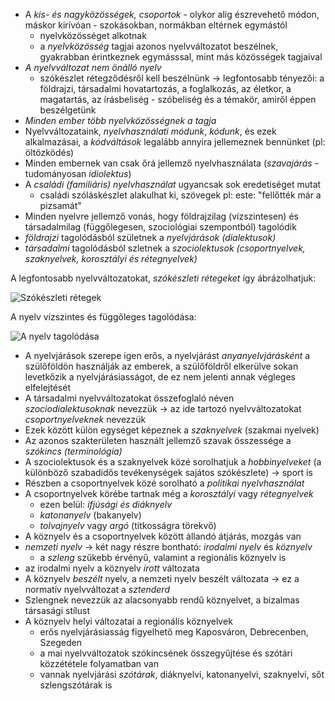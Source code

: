  - A *kis- és nagyközösségek, csoportok* - olykor alig észrevehető módon, máskor kirívóan - szokásokban, normákban eltérnek egymástól
   + nyelvközösséget alkotnak
   + a *nyelvközösség* tagjai azonos nyelvváltozatot beszélnek, gyakrabban érintkeznek egymásssal, mint más közösségek tagjaival
 - *A nyelvváltozat nem önálló nyelv*
   + szókészlet rétegződésről kell beszélnünk → legfontosabb tényezői: a földrajzi, társadalmi hovatartozás, a foglalkozás, az életkor, a magatartás, az írásbeliség - szóbeliség és a témakör, amiről éppen beszélgetünk
 - *Minden ember több nyelvközösségnek a tagja*
 - Nyelvváltozataink, *nyelvhasználati módunk*, *kódunk*, és ezek alkalmazásai, a *kódváltások* legalább annyira jellemeznek bennünket (pl: öltözködés)
 - Minden embernek van csak őrá jellemző nyelvhasználata (*szavajárás* - tudományosan *idiolektus*)
 - A *családi (familiáris) nyelvhasználat* ugyancsak sok eredetiséget mutat
   + családi szóláskészlet alakulhat ki, szövegek pl: este: "fellőtték már a pizsamát"
 - Minden nyelvre jellemző vonás, hogy földrajzilag (vízszintesen) és társadalmilag (függőlegesen, szociológiai szempontból) tagolódik
 - *földrajzi* tagolódásból születnek a *nyelvjárások (dialektusok)*
 - *társadalmi* tagolódásból szletnek a *szociolektusok (csoportnyelvek, szaknyelvek, korosztályi és rétegnyelvek)*

A legfontosabb nyelvváltozatokat, *szókészleti rétegeket* így ábrázolhatjuk:

![Szókészleti rétegek](http://i.imgur.com/SgaMqvG.jpg)

A nyelv vízszintes és függőleges tagolódása:

![A nyelv tagolódása](http://i.imgur.com/T4hibMA.jpg)

 - A nyelvjárások szerepe igen erős, a nyelvjárást *anyanyelvjárásként* a szülőföldön használják az emberek, a szülőföldről elkerülve sokan levetkőzik a nyelvjárásiasságot, de ez nem jelenti annak végleges elfelejtését
 - A társadalmi nyelvváltozatokat összefoglaló néven *szociodialektusoknak* nevezzük → az ide tartozó nyelvváltozatokat *csoportnyelveknek* nevezzük
 - Ezek között külön egységet képeznek a *szaknyelvek* (szakmai nyelvek)
 - Az azonos szakterületen használt jellemző szavak összessége a *szókincs (terminológia)*
 - A szociolektusok és a szaknyelvek közé sorolhatjuk a *hobbinyelveket* (a különböző szabadidős tevékenységek sajátos szókészlete) → sport is
 - Részben a csoportnyelvek közé sorolható a *politikai nyelvhasználat*
 - A csoportnyelvek körébe tartnak még a *korosztályi* vagy *rétegnyelvek*
   + ezen belül: *ifjúsági és diáknyelv*
   + *katonanyelv* (bakanyelv)
   + *tolvajnyelv* vagy *argó* (titkosságra törekvő)
 - A köznyelv és a csoportnyelvek között állandó átjárás, mozgás van
 - *nemzeti nyelv* → két nagy részre bontható: *irodalmi nyelv* és *köznyelv*
   + a *szleng* szűkebb érvényű, valamint a regionális köznyelv is
 - az irodalmi nyelv a köznyelv *írott* változata
 - A köznyelv *beszélt* nyelv, a nemzeti nyelv beszélt változata → ez a normatív nyelvváltozat a *sztenderd*
 - Szlengnek nevezzük az alacsonyabb rendű köznyelvet, a bizalmas társasági stílust
 - A köznyelv helyi változatai a regionális köznyelvek
   + erős nyelvjárásiasság figyelhető meg Kaposváron, Debrecenben, Szegeden
   + a mai nyelvváltozatok szókincsének összegyűjtése és szótári közzététele folyamatban van
   + vannak nyelvjárási *szótárak*, diáknyelvi, katonanyelvi, szaknyelvi, sőt szlengszótárak is
